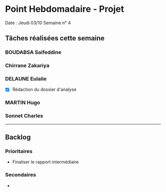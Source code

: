 # Point Hebdomadaire - Projet

Date : Jeudi 03/10
Semaine n° 4

## Tâches réalisées cette semaine


### BOUDABSA Saifeddine

### Chirrane Zakariya

### DELAUNE Eulalie
- [x] Rédaction du dossier d'analyse

### MARTIN Hugo


### Sonnet Charles

---

## Backlog

### Prioritaires

- Finaliser le rapport intermédiaire

### Secondaires

-
